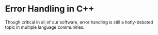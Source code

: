 # Error Handling in C++

Though critical in all of our software, error handling is still a hotly-debated topic in multiple language communities.
